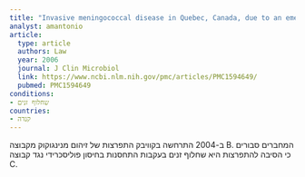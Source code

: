 ```yaml
---
title: "Invasive meningococcal disease in Quebec, Canada, due to an emerging clone of ST-269 serogroup B meningococci with serotype antigen 17 and serosubtype antigen P1.19 (B:17:P1.19)"
analyst: amantonio
article:
  type: article
  authors: Law
  year: 2006
  journal: J Clin Microbiol
  link: https://www.ncbi.nlm.nih.gov/pmc/articles/PMC1594649/
  pubmed: PMC1594649
conditions:
- שחלוף זנים
countries:
- קנדה
---
```


ב-2004 התרחשה בקוויבק התפרצות של זיהום מנינגוקוק מקבוצה B. המחברים סבורים כי הסיבה להתפרצות היא שחלוף זנים בעקבות התחסנות בחיסון פוליסכרידי נגד קבוצה C.

